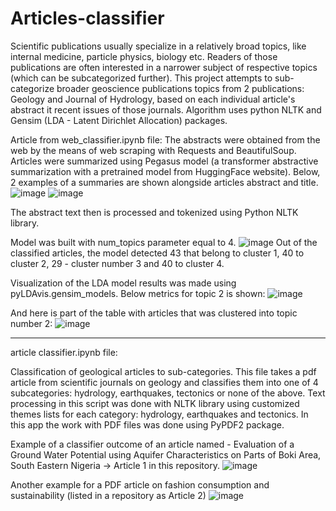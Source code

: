 # Articles-classifier
 Scientific publications usually specialize in a relatively broad topics, like internal medicine, particle physics, biology etc. Readers of those publications are often interested in a narrower subject of respective topics (which can be subcategorized further).
  This project attempts to sub-categorize broader geoscience publications topics from 2 publications: Geology and Journal of Hydrology, based on each individual article's abstract it recent issues of those journals. 
  Algorithm uses python NLTK and Gensim (LDA - Latent Dirichlet Allocation) packages.

Article from web_classifier.ipynb file: 
 The abstracts were obtained from the web by the means of web scraping with Requests and BeautifulSoup. Articles were summarized using Pegasus model (a transformer abstractive summarization with a pretrained model from HuggingFace website). Below, 2 examples of a summaries are shown alongside articles abstract and title.
![image](https://user-images.githubusercontent.com/101993270/217833368-1639e85e-d913-4e2c-8b42-f565761d3474.png)
![image](https://user-images.githubusercontent.com/101993270/217833990-369683a2-a48c-4f38-9290-396f32221765.png)
 
 The abstract text then is processed and tokenized using Python NLTK library.

Model was built with num_topics parameter equal to 4.
![image](https://user-images.githubusercontent.com/101993270/216041258-5ff39104-4a8d-4c02-b6c1-fcc27b3b36d5.png)
Out of the classified articles, the model detected 43 that belong to cluster 1, 40 to cluster 2, 29 - cluster number 3 and 40 to cluster 4.

Visualization of the LDA model results was made using pyLDAvis.gensim_models. Below metrics for topic 2 is shown:
 ![image](https://user-images.githubusercontent.com/101993270/216041021-b6622320-78a7-4033-a043-73bfea9e4ef7.png)

And here is part of the table with articles that was clustered into topic number 2:
![image](https://user-images.githubusercontent.com/101993270/216043463-271cf286-b0a8-45b2-81ce-48ef07371886.png)

 ****

article classifier.ipynb  file:

Classification of geological articles to sub-categories.
This file takes a pdf article from scientific journals on geology and classifies them into one of 4 subcategories: hydrology, earthquakes, tectonics or none of the above. Text processing in this script was done with NLTK library using customized themes lists for each category: hydrology, earthquakes and tectonics. In this app the work with PDF files was done using PyPDF2 package. 

Example of a classifier outcome of an article named - Evaluation of a Ground Water Potential using Aquifer Characteristics on Parts of Boki Area, South Eastern Nigeria -> Article 1 in this repository.
![image](https://user-images.githubusercontent.com/101993270/159779191-9ca31e34-a73e-4376-8522-b0a139e1aa60.png)

Another example for a PDF article on fashion consumption and sustainability (listed in a repository as Article 2)
![image](https://user-images.githubusercontent.com/101993270/159779463-76d40ce8-62b5-4aaa-8771-93bac78d5e0b.png)

